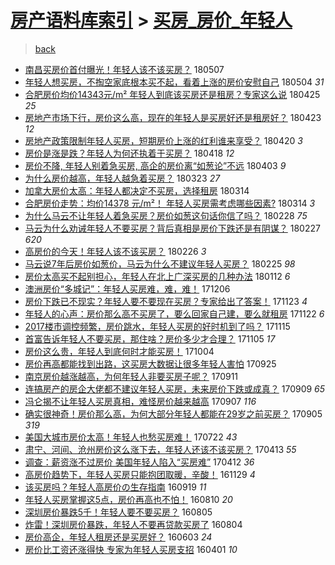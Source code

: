 [房产语料库索引](../../README.md)  > [买房_房价_年轻人](买房_房价_年轻人.md)
====
> [back](../README.md)

- [南昌买房价首付曝光！年轻人该不该买房？](http://jkwz.applinzi.com/ittc/7100480829706994704.html#%E5%8D%97%E6%98%8C%E4%B9%B0%E6%88%BF%E4%BB%B7%E9%A6%96%E4%BB%98%E6%9B%9D%E5%85%89%EF%BC%81%E5%B9%B4%E8%BD%BB%E4%BA%BA%E8%AF%A5%E4%B8%8D%E8%AF%A5%E4%B9%B0%E6%88%BF%EF%BC%9F) 180507  
- [年轻人想买房，不掏空家底根本买不起，看着上涨的房价安慰自己](http://jkwz.applinzi.com/ittc/7098934873635161099.html#%E5%B9%B4%E8%BD%BB%E4%BA%BA%E6%83%B3%E4%B9%B0%E6%88%BF%EF%BC%8C%E4%B8%8D%E6%8E%8F%E7%A9%BA%E5%AE%B6%E5%BA%95%E6%A0%B9%E6%9C%AC%E4%B9%B0%E4%B8%8D%E8%B5%B7%EF%BC%8C%E7%9C%8B%E7%9D%80%E4%B8%8A%E6%B6%A8%E7%9A%84%E6%88%BF%E4%BB%B7%E5%AE%89%E6%85%B0%E8%87%AA%E5%B7%B1) 180504 *31* 
- [合肥房价均价14343元/m² 年轻人到底该买房还是租房？专家这么说](http://jkwz.applinzi.com/ittc/7095941822058857478.html#%E5%90%88%E8%82%A5%E6%88%BF%E4%BB%B7%E5%9D%87%E4%BB%B714343%E5%85%83%2Fm%C2%B2+%E5%B9%B4%E8%BD%BB%E4%BA%BA%E5%88%B0%E5%BA%95%E8%AF%A5%E4%B9%B0%E6%88%BF%E8%BF%98%E6%98%AF%E7%A7%9F%E6%88%BF%EF%BC%9F%E4%B8%93%E5%AE%B6%E8%BF%99%E4%B9%88%E8%AF%B4) 180425 *25* 
- [房地产市场下行，房价这么高，现在的年轻人是买房好还是租房好？](http://jkwz.applinzi.com/ittc/7095320153837536272.html#%E6%88%BF%E5%9C%B0%E4%BA%A7%E5%B8%82%E5%9C%BA%E4%B8%8B%E8%A1%8C%EF%BC%8C%E6%88%BF%E4%BB%B7%E8%BF%99%E4%B9%88%E9%AB%98%EF%BC%8C%E7%8E%B0%E5%9C%A8%E7%9A%84%E5%B9%B4%E8%BD%BB%E4%BA%BA%E6%98%AF%E4%B9%B0%E6%88%BF%E5%A5%BD%E8%BF%98%E6%98%AF%E7%A7%9F%E6%88%BF%E5%A5%BD%EF%BC%9F) 180423 *12* 
- [房地产政策限制年轻人买房，短期房价上涨的红利谁来享受？](http://jkwz.applinzi.com/ittc/7094189461594440720.html#%E6%88%BF%E5%9C%B0%E4%BA%A7%E6%94%BF%E7%AD%96%E9%99%90%E5%88%B6%E5%B9%B4%E8%BD%BB%E4%BA%BA%E4%B9%B0%E6%88%BF%EF%BC%8C%E7%9F%AD%E6%9C%9F%E6%88%BF%E4%BB%B7%E4%B8%8A%E6%B6%A8%E7%9A%84%E7%BA%A2%E5%88%A9%E8%B0%81%E6%9D%A5%E4%BA%AB%E5%8F%97%EF%BC%9F) 180420 *3* 
- [房价是涨是跌？年轻人为何还执着于买房？](http://jkwz.applinzi.com/ittc/7093325766639223815.html#%E6%88%BF%E4%BB%B7%E6%98%AF%E6%B6%A8%E6%98%AF%E8%B7%8C%EF%BC%9F%E5%B9%B4%E8%BD%BB%E4%BA%BA%E4%B8%BA%E4%BD%95%E8%BF%98%E6%89%A7%E7%9D%80%E4%BA%8E%E4%B9%B0%E6%88%BF%EF%BC%9F) 180418 *12* 
- [房价不降, 年轻人别着急买房, 高企的房价离“如葱论”不远](http://jkwz.applinzi.com/ittc/7087675344251520007.html#%E6%88%BF%E4%BB%B7%E4%B8%8D%E9%99%8D%2C+%E5%B9%B4%E8%BD%BB%E4%BA%BA%E5%88%AB%E7%9D%80%E6%80%A5%E4%B9%B0%E6%88%BF%2C+%E9%AB%98%E4%BC%81%E7%9A%84%E6%88%BF%E4%BB%B7%E7%A6%BB%E2%80%9C%E5%A6%82%E8%91%B1%E8%AE%BA%E2%80%9D%E4%B8%8D%E8%BF%9C) 180403 *9* 
- [为什么房价越高，年轻人越急着买房？](http://jkwz.applinzi.com/ittc/7083694171720516615.html#%E4%B8%BA%E4%BB%80%E4%B9%88%E6%88%BF%E4%BB%B7%E8%B6%8A%E9%AB%98%EF%BC%8C%E5%B9%B4%E8%BD%BB%E4%BA%BA%E8%B6%8A%E6%80%A5%E7%9D%80%E4%B9%B0%E6%88%BF%EF%BC%9F) 180323 *27* 
- [加拿大房价太高：年轻人都决定不买房，选择租房](http://jkwz.applinzi.com/ittc/7064693755112588294.html#%E5%8A%A0%E6%8B%BF%E5%A4%A7%E6%88%BF%E4%BB%B7%E5%A4%AA%E9%AB%98%EF%BC%9A%E5%B9%B4%E8%BD%BB%E4%BA%BA%E9%83%BD%E5%86%B3%E5%AE%9A%E4%B8%8D%E4%B9%B0%E6%88%BF%EF%BC%8C%E9%80%89%E6%8B%A9%E7%A7%9F%E6%88%BF) 180314  
- [合肥房价走势：均价14378 元/m²！ 年轻人买房需考虑哪些因素?](http://jkwz.applinzi.com/ittc/7080280947599868939.html#%E5%90%88%E8%82%A5%E6%88%BF%E4%BB%B7%E8%B5%B0%E5%8A%BF%EF%BC%9A%E5%9D%87%E4%BB%B714378+%E5%85%83%2Fm%C2%B2%EF%BC%81+%E5%B9%B4%E8%BD%BB%E4%BA%BA%E4%B9%B0%E6%88%BF%E9%9C%80%E8%80%83%E8%99%91%E5%93%AA%E4%BA%9B%E5%9B%A0%E7%B4%A0%3F) 180314 *3* 
- [为什么马云不让年轻人着急买房？房价如葱这句话你信了吗？](http://jkwz.applinzi.com/ittc/7075139026359419911.html#%E4%B8%BA%E4%BB%80%E4%B9%88%E9%A9%AC%E4%BA%91%E4%B8%8D%E8%AE%A9%E5%B9%B4%E8%BD%BB%E4%BA%BA%E7%9D%80%E6%80%A5%E4%B9%B0%E6%88%BF%EF%BC%9F%E6%88%BF%E4%BB%B7%E5%A6%82%E8%91%B1%E8%BF%99%E5%8F%A5%E8%AF%9D%E4%BD%A0%E4%BF%A1%E4%BA%86%E5%90%97%EF%BC%9F) 180228 *75* 
- [马云为什么劝诫年轻人不要买房？背后真相是房价下跌还是有阴谋？](http://jkwz.applinzi.com/ittc/7074679746111996939.html#%E9%A9%AC%E4%BA%91%E4%B8%BA%E4%BB%80%E4%B9%88%E5%8A%9D%E8%AF%AB%E5%B9%B4%E8%BD%BB%E4%BA%BA%E4%B8%8D%E8%A6%81%E4%B9%B0%E6%88%BF%EF%BC%9F%E8%83%8C%E5%90%8E%E7%9C%9F%E7%9B%B8%E6%98%AF%E6%88%BF%E4%BB%B7%E4%B8%8B%E8%B7%8C%E8%BF%98%E6%98%AF%E6%9C%89%E9%98%B4%E8%B0%8B%EF%BC%9F) 180227 *620* 
- [高房价的今天！年轻人该不该买房？](http://jkwz.applinzi.com/ittc/7074451133685040135.html#%E9%AB%98%E6%88%BF%E4%BB%B7%E7%9A%84%E4%BB%8A%E5%A4%A9%EF%BC%81%E5%B9%B4%E8%BD%BB%E4%BA%BA%E8%AF%A5%E4%B8%8D%E8%AF%A5%E4%B9%B0%E6%88%BF%EF%BC%9F) 180226 *3* 
- [马云说7年后房价如葱价，马云为什么不建议年轻人买房？](http://jkwz.applinzi.com/ittc/7073650301515334673.html#%E9%A9%AC%E4%BA%91%E8%AF%B47%E5%B9%B4%E5%90%8E%E6%88%BF%E4%BB%B7%E5%A6%82%E8%91%B1%E4%BB%B7%EF%BC%8C%E9%A9%AC%E4%BA%91%E4%B8%BA%E4%BB%80%E4%B9%88%E4%B8%8D%E5%BB%BA%E8%AE%AE%E5%B9%B4%E8%BD%BB%E4%BA%BA%E4%B9%B0%E6%88%BF%EF%BC%9F) 180225 *98* 
- [房价太高买不起别担心，年轻人在北上广深买房的几种办法](http://jkwz.applinzi.com/ittc/7057731307444896775.html#%E6%88%BF%E4%BB%B7%E5%A4%AA%E9%AB%98%E4%B9%B0%E4%B8%8D%E8%B5%B7%E5%88%AB%E6%8B%85%E5%BF%83%EF%BC%8C%E5%B9%B4%E8%BD%BB%E4%BA%BA%E5%9C%A8%E5%8C%97%E4%B8%8A%E5%B9%BF%E6%B7%B1%E4%B9%B0%E6%88%BF%E7%9A%84%E5%87%A0%E7%A7%8D%E5%8A%9E%E6%B3%95) 180112 *6* 
- [澳洲房价“多城记”：年轻人买房难，难，难！](http://jkwz.applinzi.com/ittc/7044010613573944337.html#%E6%BE%B3%E6%B4%B2%E6%88%BF%E4%BB%B7%E2%80%9C%E5%A4%9A%E5%9F%8E%E8%AE%B0%E2%80%9D%EF%BC%9A%E5%B9%B4%E8%BD%BB%E4%BA%BA%E4%B9%B0%E6%88%BF%E9%9A%BE%EF%BC%8C%E9%9A%BE%EF%BC%8C%E9%9A%BE%EF%BC%81) 171206  
- [房价下跌已不现实？年轻人要不要现在买房？专家给出了答案！](http://jkwz.applinzi.com/ittc/7039220575111742480.html#%E6%88%BF%E4%BB%B7%E4%B8%8B%E8%B7%8C%E5%B7%B2%E4%B8%8D%E7%8E%B0%E5%AE%9E%EF%BC%9F%E5%B9%B4%E8%BD%BB%E4%BA%BA%E8%A6%81%E4%B8%8D%E8%A6%81%E7%8E%B0%E5%9C%A8%E4%B9%B0%E6%88%BF%EF%BC%9F%E4%B8%93%E5%AE%B6%E7%BB%99%E5%87%BA%E4%BA%86%E7%AD%94%E6%A1%88%EF%BC%81) 171123 *4* 
- [年轻人的心声：房价那么高不买房了，要么回家自己建，要么就租房](http://jkwz.applinzi.com/ittc/7038798173202547728.html#%E5%B9%B4%E8%BD%BB%E4%BA%BA%E7%9A%84%E5%BF%83%E5%A3%B0%EF%BC%9A%E6%88%BF%E4%BB%B7%E9%82%A3%E4%B9%88%E9%AB%98%E4%B8%8D%E4%B9%B0%E6%88%BF%E4%BA%86%EF%BC%8C%E8%A6%81%E4%B9%88%E5%9B%9E%E5%AE%B6%E8%87%AA%E5%B7%B1%E5%BB%BA%EF%BC%8C%E8%A6%81%E4%B9%88%E5%B0%B1%E7%A7%9F%E6%88%BF) 171122 *6* 
- [2017楼市调控频繁，房价跳水，年轻人买房的好时机到了吗？](http://jkwz.applinzi.com/ittc/7036118870933390352.html#2017%E6%A5%BC%E5%B8%82%E8%B0%83%E6%8E%A7%E9%A2%91%E7%B9%81%EF%BC%8C%E6%88%BF%E4%BB%B7%E8%B7%B3%E6%B0%B4%EF%BC%8C%E5%B9%B4%E8%BD%BB%E4%BA%BA%E4%B9%B0%E6%88%BF%E7%9A%84%E5%A5%BD%E6%97%B6%E6%9C%BA%E5%88%B0%E4%BA%86%E5%90%97%EF%BC%9F) 171115  
- [首富告诉年轻人不要买房，那住啥？房价多少才合理？](http://jkwz.applinzi.com/ittc/7032497205225718800.html#%E9%A6%96%E5%AF%8C%E5%91%8A%E8%AF%89%E5%B9%B4%E8%BD%BB%E4%BA%BA%E4%B8%8D%E8%A6%81%E4%B9%B0%E6%88%BF%EF%BC%8C%E9%82%A3%E4%BD%8F%E5%95%A5%EF%BC%9F%E6%88%BF%E4%BB%B7%E5%A4%9A%E5%B0%91%E6%89%8D%E5%90%88%E7%90%86%EF%BC%9F) 171105 *17* 
- [房价这么贵，年轻人到底何时才能买房！](http://jkwz.applinzi.com/ittc/7020622119904478225.html#%E6%88%BF%E4%BB%B7%E8%BF%99%E4%B9%88%E8%B4%B5%EF%BC%8C%E5%B9%B4%E8%BD%BB%E4%BA%BA%E5%88%B0%E5%BA%95%E4%BD%95%E6%97%B6%E6%89%8D%E8%83%BD%E4%B9%B0%E6%88%BF%EF%BC%81) 171004  
- [房价再高都能找到出路，这买房大数据让很多年轻人害怕](http://jkwz.applinzi.com/ittc/7017286557432808465.html#%E6%88%BF%E4%BB%B7%E5%86%8D%E9%AB%98%E9%83%BD%E8%83%BD%E6%89%BE%E5%88%B0%E5%87%BA%E8%B7%AF%EF%BC%8C%E8%BF%99%E4%B9%B0%E6%88%BF%E5%A4%A7%E6%95%B0%E6%8D%AE%E8%AE%A9%E5%BE%88%E5%A4%9A%E5%B9%B4%E8%BD%BB%E4%BA%BA%E5%AE%B3%E6%80%95) 170925  
- [南京房价越涨越高，为何年轻人非要买房子呢？](http://jkwz.applinzi.com/ittc/7012119103798772497.html#%E5%8D%97%E4%BA%AC%E6%88%BF%E4%BB%B7%E8%B6%8A%E6%B6%A8%E8%B6%8A%E9%AB%98%EF%BC%8C%E4%B8%BA%E4%BD%95%E5%B9%B4%E8%BD%BB%E4%BA%BA%E9%9D%9E%E8%A6%81%E4%B9%B0%E6%88%BF%E5%AD%90%E5%91%A2%EF%BC%9F) 170911  
- [连搞房产的房企大佬都不建议年轻人买房，未来房价下跌或成真？](http://jkwz.applinzi.com/ittc/7011233624383554576.html#%E8%BF%9E%E6%90%9E%E6%88%BF%E4%BA%A7%E7%9A%84%E6%88%BF%E4%BC%81%E5%A4%A7%E4%BD%AC%E9%83%BD%E4%B8%8D%E5%BB%BA%E8%AE%AE%E5%B9%B4%E8%BD%BB%E4%BA%BA%E4%B9%B0%E6%88%BF%EF%BC%8C%E6%9C%AA%E6%9D%A5%E6%88%BF%E4%BB%B7%E4%B8%8B%E8%B7%8C%E6%88%96%E6%88%90%E7%9C%9F%EF%BC%9F) 170909 *65* 
- [冯仑揭不让年轻人买房真相，难怪房价越来越高](http://jkwz.applinzi.com/ittc/7010607572372177936.html#%E5%86%AF%E4%BB%91%E6%8F%AD%E4%B8%8D%E8%AE%A9%E5%B9%B4%E8%BD%BB%E4%BA%BA%E4%B9%B0%E6%88%BF%E7%9C%9F%E7%9B%B8%EF%BC%8C%E9%9A%BE%E6%80%AA%E6%88%BF%E4%BB%B7%E8%B6%8A%E6%9D%A5%E8%B6%8A%E9%AB%98) 170907 *116* 
- [确实很神奇！房价那么高，为何大部分年轻人都能在29岁之前买房？](http://jkwz.applinzi.com/ittc/7009823085640025104.html#%E7%A1%AE%E5%AE%9E%E5%BE%88%E7%A5%9E%E5%A5%87%EF%BC%81%E6%88%BF%E4%BB%B7%E9%82%A3%E4%B9%88%E9%AB%98%EF%BC%8C%E4%B8%BA%E4%BD%95%E5%A4%A7%E9%83%A8%E5%88%86%E5%B9%B4%E8%BD%BB%E4%BA%BA%E9%83%BD%E8%83%BD%E5%9C%A829%E5%B2%81%E4%B9%8B%E5%89%8D%E4%B9%B0%E6%88%BF%EF%BC%9F) 170905 *319* 
- [美国大城市房价太高！年轻人也愁买房难！](http://jkwz.applinzi.com/ittc/6993226761754903569.html#%E7%BE%8E%E5%9B%BD%E5%A4%A7%E5%9F%8E%E5%B8%82%E6%88%BF%E4%BB%B7%E5%A4%AA%E9%AB%98%EF%BC%81%E5%B9%B4%E8%BD%BB%E4%BA%BA%E4%B9%9F%E6%84%81%E4%B9%B0%E6%88%BF%E9%9A%BE%EF%BC%81) 170722 *43* 
- [肃宁、河间、沧州房价这么涨下去，年轻人还该不该买房？](http://jkwz.applinzi.com/ittc/6956008527536587781.html#%E8%82%83%E5%AE%81%E3%80%81%E6%B2%B3%E9%97%B4%E3%80%81%E6%B2%A7%E5%B7%9E%E6%88%BF%E4%BB%B7%E8%BF%99%E4%B9%88%E6%B6%A8%E4%B8%8B%E5%8E%BB%EF%BC%8C%E5%B9%B4%E8%BD%BB%E4%BA%BA%E8%BF%98%E8%AF%A5%E4%B8%8D%E8%AF%A5%E4%B9%B0%E6%88%BF%EF%BC%9F) 170413 *55* 
- [调查：薪资涨不过房价 美国年轻人陷入“买房难”](http://jkwz.applinzi.com/ittc/6955577383888356356.html#%E8%B0%83%E6%9F%A5%EF%BC%9A%E8%96%AA%E8%B5%84%E6%B6%A8%E4%B8%8D%E8%BF%87%E6%88%BF%E4%BB%B7+%E7%BE%8E%E5%9B%BD%E5%B9%B4%E8%BD%BB%E4%BA%BA%E9%99%B7%E5%85%A5%E2%80%9C%E4%B9%B0%E6%88%BF%E9%9A%BE%E2%80%9D) 170412 *36* 
- [高房价趋势下，年轻人买房只能抱团取暖，辛酸！](http://jkwz.applinzi.com/ittc/6905827499954406405.html#%E9%AB%98%E6%88%BF%E4%BB%B7%E8%B6%8B%E5%8A%BF%E4%B8%8B%EF%BC%8C%E5%B9%B4%E8%BD%BB%E4%BA%BA%E4%B9%B0%E6%88%BF%E5%8F%AA%E8%83%BD%E6%8A%B1%E5%9B%A2%E5%8F%96%E6%9A%96%EF%BC%8C%E8%BE%9B%E9%85%B8%EF%BC%81) 161129 *4* 
- [该买房吗？年轻人高房价の生存指南](http://jkwz.applinzi.com/ittc/6879563897773753349.html#%E8%AF%A5%E4%B9%B0%E6%88%BF%E5%90%97%EF%BC%9F%E5%B9%B4%E8%BD%BB%E4%BA%BA%E9%AB%98%E6%88%BF%E4%BB%B7%E3%81%AE%E7%94%9F%E5%AD%98%E6%8C%87%E5%8D%97) 160919 *11* 
- [年轻人买房掌握这5点，房价再高也不怕！](http://jkwz.applinzi.com/ittc/6864826331342324741.html#%E5%B9%B4%E8%BD%BB%E4%BA%BA%E4%B9%B0%E6%88%BF%E6%8E%8C%E6%8F%A1%E8%BF%995%E7%82%B9%EF%BC%8C%E6%88%BF%E4%BB%B7%E5%86%8D%E9%AB%98%E4%B9%9F%E4%B8%8D%E6%80%95%EF%BC%81) 160810 *20* 
- [深圳房价暴跌5千！年轻人要不要买房？](http://jkwz.applinzi.com/ittc/6862838853903320068.html#%E6%B7%B1%E5%9C%B3%E6%88%BF%E4%BB%B7%E6%9A%B4%E8%B7%8C5%E5%8D%83%EF%BC%81%E5%B9%B4%E8%BD%BB%E4%BA%BA%E8%A6%81%E4%B8%8D%E8%A6%81%E4%B9%B0%E6%88%BF%EF%BC%9F) 160805  
- [炸雷！深圳房价暴跌，年轻人不要再贷款买房了](http://jkwz.applinzi.com/ittc/6862441219506045956.html#%E7%82%B8%E9%9B%B7%EF%BC%81%E6%B7%B1%E5%9C%B3%E6%88%BF%E4%BB%B7%E6%9A%B4%E8%B7%8C%EF%BC%8C%E5%B9%B4%E8%BD%BB%E4%BA%BA%E4%B8%8D%E8%A6%81%E5%86%8D%E8%B4%B7%E6%AC%BE%E4%B9%B0%E6%88%BF%E4%BA%86) 160804  
- [房价高企，年轻人租房还是买房好？](http://jkwz.applinzi.com/ittc/6839404469812724741.html#%E6%88%BF%E4%BB%B7%E9%AB%98%E4%BC%81%EF%BC%8C%E5%B9%B4%E8%BD%BB%E4%BA%BA%E7%A7%9F%E6%88%BF%E8%BF%98%E6%98%AF%E4%B9%B0%E6%88%BF%E5%A5%BD%EF%BC%9F) 160603 *24* 
- [房价比工资还涨得快 专家为年轻人买房支招](http://jkwz.applinzi.com/ittc/6816104679876330501.html#%E6%88%BF%E4%BB%B7%E6%AF%94%E5%B7%A5%E8%B5%84%E8%BF%98%E6%B6%A8%E5%BE%97%E5%BF%AB+%E4%B8%93%E5%AE%B6%E4%B8%BA%E5%B9%B4%E8%BD%BB%E4%BA%BA%E4%B9%B0%E6%88%BF%E6%94%AF%E6%8B%9B) 160401 *10* 
